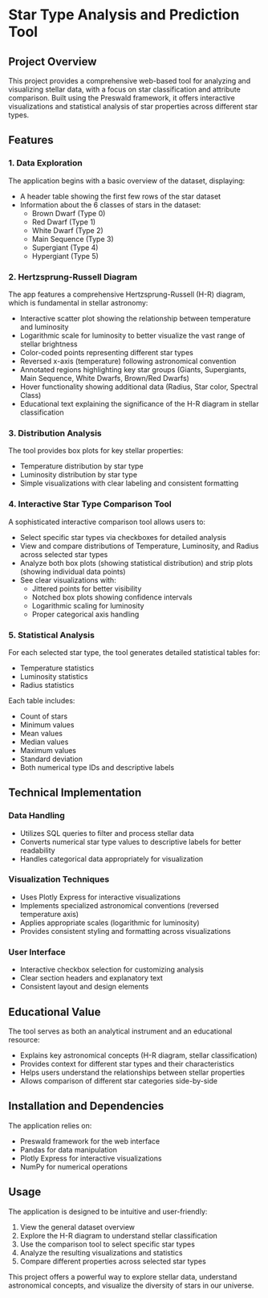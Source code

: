 # Star Type Analysis and Prediction Tool

## Project Overview

This project provides a comprehensive web-based tool for analyzing and visualizing stellar data, with a focus on star classification and attribute comparison. Built using the Preswald framework, it offers interactive visualizations and statistical analysis of star properties across different star types.

## Features

### 1. Data Exploration

The application begins with a basic overview of the dataset, displaying:
- A header table showing the first few rows of the star dataset
- Information about the 6 classes of stars in the dataset:
  - Brown Dwarf (Type 0)
  - Red Dwarf (Type 1) 
  - White Dwarf (Type 2)
  - Main Sequence (Type 3)
  - Supergiant (Type 4)
  - Hypergiant (Type 5)

### 2. Hertzsprung-Russell Diagram

The app features a comprehensive Hertzsprung-Russell (H-R) diagram, which is fundamental in stellar astronomy:
- Interactive scatter plot showing the relationship between temperature and luminosity
- Logarithmic scale for luminosity to better visualize the vast range of stellar brightness
- Color-coded points representing different star types
- Reversed x-axis (temperature) following astronomical convention
- Annotated regions highlighting key star groups (Giants, Supergiants, Main Sequence, White Dwarfs, Brown/Red Dwarfs)
- Hover functionality showing additional data (Radius, Star color, Spectral Class)
- Educational text explaining the significance of the H-R diagram in stellar classification

### 3. Distribution Analysis

The tool provides box plots for key stellar properties:
- Temperature distribution by star type
- Luminosity distribution by star type
- Simple visualizations with clear labeling and consistent formatting

### 4. Interactive Star Type Comparison Tool

A sophisticated interactive comparison tool allows users to:
- Select specific star types via checkboxes for detailed analysis
- View and compare distributions of Temperature, Luminosity, and Radius across selected star types
- Analyze both box plots (showing statistical distribution) and strip plots (showing individual data points)
- See clear visualizations with:
  - Jittered points for better visibility
  - Notched box plots showing confidence intervals
  - Logarithmic scaling for luminosity
  - Proper categorical axis handling

### 5. Statistical Analysis

For each selected star type, the tool generates detailed statistical tables for:
- Temperature statistics
- Luminosity statistics 
- Radius statistics

Each table includes:
- Count of stars
- Minimum values
- Mean values
- Median values
- Maximum values
- Standard deviation
- Both numerical type IDs and descriptive labels

## Technical Implementation

### Data Handling
- Utilizes SQL queries to filter and process stellar data
- Converts numerical star type values to descriptive labels for better readability
- Handles categorical data appropriately for visualization

### Visualization Techniques
- Uses Plotly Express for interactive visualizations
- Implements specialized astronomical conventions (reversed temperature axis)
- Applies appropriate scales (logarithmic for luminosity)
- Provides consistent styling and formatting across visualizations

### User Interface
- Interactive checkbox selection for customizing analysis
- Clear section headers and explanatory text
- Consistent layout and design elements

## Educational Value

The tool serves as both an analytical instrument and an educational resource:
- Explains key astronomical concepts (H-R diagram, stellar classification)
- Provides context for different star types and their characteristics
- Helps users understand the relationships between stellar properties
- Allows comparison of different star categories side-by-side

## Installation and Dependencies

The application relies on:
- Preswald framework for the web interface
- Pandas for data manipulation
- Plotly Express for interactive visualizations
- NumPy for numerical operations

## Usage

The application is designed to be intuitive and user-friendly:
1. View the general dataset overview
2. Explore the H-R diagram to understand stellar classification
3. Use the comparison tool to select specific star types
4. Analyze the resulting visualizations and statistics
5. Compare different properties across selected star types

This project offers a powerful way to explore stellar data, understand astronomical concepts, and visualize the diversity of stars in our universe.